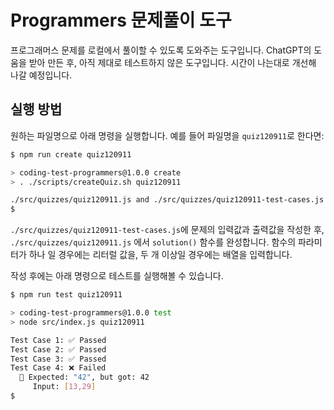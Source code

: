 # Programmers 문제풀이 도구

프로그래머스 문제를 로컬에서 풀이할 수 있도록 도와주는 도구입니다. ChatGPT의 도움을 받아 만든 후, 아직 제대로 테스트하지 않은 도구입니다. 시간이 나는대로 개선해 나갈 예정입니다.

## 실행 방법

원하는 파일명으로 아래 명령을 실행합니다. 예를 들어 파일명을 `quiz120911`로 한다면:

```sh
$ npm run create quiz120911

> coding-test-programmers@1.0.0 create
> . ./scripts/createQuiz.sh quiz120911

./src/quizzes/quiz120911.js and ./src/quizzes/quiz120911-test-cases.js have been created successfully.
$
```

`./src/quizzes/quiz120911-test-cases.js`에 문제의 입력값과 출력값을 작성한 후,
`./src/quizzes/quiz120911.js` 에서 `solution()` 함수를 완성합니다. 함수의 파라미터가 하나 일 경우에는 리터럴 값을, 두 개 이상일 경우에는 배열을 입력합니다.

작성 후에는 아래 명령으로 테스트를 실행해볼 수 있습니다.

```sh
$ npm run test quiz120911

> coding-test-programmers@1.0.0 test
> node src/index.js quiz120911

Test Case 1: ✅ Passed
Test Case 2: ✅ Passed
Test Case 3: ✅ Passed
Test Case 4: ❌ Failed
  🔴 Expected: "42", but got: 42
     Input: [13,29]
$
```
